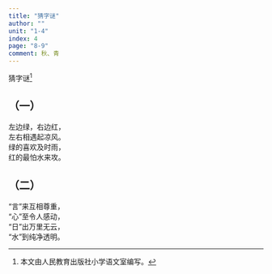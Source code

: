 ```yaml
---
title: "猜字谜"
author: ""
unit: "1-4"
index: 4
page: "8-9"
comment: 秋、青
---
```


猜字谜[^1]

## （一）

左边绿，右边红，  
左右相遇起凉风。  
绿的喜欢及时雨，  
红的最怕水来攻。  

[^1]: 本文由人民教育出版社小学语文室编写。

## （二）

“言”来互相尊重，  
“心”至令人感动，  
“日”出万里无云，  
“水”到纯净透明。  

